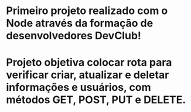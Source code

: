 <h1>Primeiro projeto realizado com o Node através da formação de desenvolvedores DevClub!<h1>
<p>Projeto objetiva colocar rota para verificar criar, atualizar e deletar informações e usuários, com métodos GET, POST, PUT e DELETE.<p>
